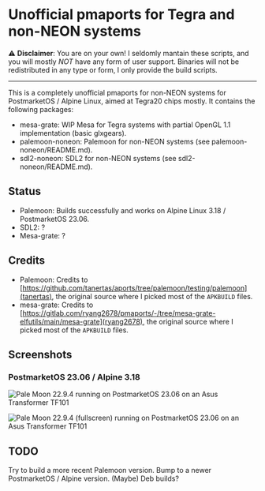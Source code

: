 # Unofficial pmaports for Tegra and non-NEON systems

⚠️ **Disclaimer**: You are on your own! I seldomly mantain these scripts, and you will mostly *NOT* have any form of user support. Binaries will not be redistributed in any type or form, I only provide the build scripts.

---

This is a completely unofficial pmaports for non-NEON systems for PostmarketOS / Alpine Linux, aimed at Tegra20 chips mostly.
It contains the following packages:
* mesa-grate: WIP Mesa for Tegra systems with partial OpenGL 1.1 implementation (basic glxgears).
* palemoon-noneon: Palemoon for non-NEON systems (see palemoon-noneon/README.md).
* sdl2-noneon: SDL2 for non-NEON systems (see sdl2-noneon/README.md).

## Status
- Palemoon: Builds successfully and works on Alpine Linux 3.18 / PostmarketOS 23.06.
- SDL2: ?
- Mesa-grate: ?

## Credits
- Palemoon: Credits to [https://github.com/tanertas/aports/tree/palemoon/testing/palemoon](tanertas), the original source where I picked most of the `APKBUILD` files.
- mesa-grate: Credits to [https://gitlab.com/ryang2678/pmaports/-/tree/mesa-grate-elfutils/main/mesa-grate](ryang2678), the original source where I picked most of the `APKBUILD` files.

## Screenshots
### PostmarketOS 23.06 / Alpine 3.18
![Pale Moon 22.9.4 running on PostmarketOS 23.06 on an Asus Transformer TF101](assets/img/PostmarketOS/23.06/pale-moon-showcase-pmos.png)

![Pale Moon 22.9.4 (fullscreen) running on PostmarketOS 23.06 on an Asus Transformer TF101](assets/img/PostmarketOS/23.06/pale-moon-tf101.png)

## TODO
Try to build a more recent Palemoon version.
Bump to a newer PostmarketOS / Alpine version.
(Maybe) Deb builds?